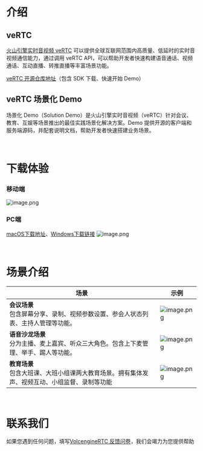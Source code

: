 # 介绍
## veRTC
[火山引擎实时音视频 veRTC](https://www.volcengine.com/products/rtc) 可以提供全球互联网范围内高质量、低延时的实时音视频通信能力，通过调用 veRTC API，可以帮助开发者快速构建语音通话、视频通话、互动直播、转推直播等丰富场景功能。

[veRTC 开源仓库地址](https://github.com/volcengine/VolcEngineRTC)（包含 SDK 下载、快速开始 Demo）

## veRTC 场景化 Demo
场景化 Demo（Solution Demo）是火山引擎实时音视频（veRTC）针对会议、教育、互娱等场景推出的最佳实践场景化解决方案。Demo 提供开源的客户端和服务端源码，并配套说明文档，帮助开发者快速搭建业务场景。

<br>

# 下载体验
### 移动端
![image.png](https://p-vcloud.byteimg.com/tos-cn-i-em5hxbkur4/4e894f813a46431990373c9c8fca4a12~tplv-em5hxbkur4-noop.image)

### PC端
[macOS下载地址](https://sf6-cdn-tos.huoshanstatic.com/obj/vcloud/9e9bb2d36fbea812cb69179fdd817fc6-.zip)、[Windows下载链接](https://lf1-cdn-tos.huoshanstatic.com/obj/vcloud/696cfdb8117a40c1e83e65573ce0167f-.zip)
![image.png](https://p-vcloud.byteimg.com/tos-cn-i-em5hxbkur4/491bb18f969f4e49ada26ec7190f45a4~tplv-em5hxbkur4-noop.image)

<br>

# 场景介绍
| 场景 | 示例 |
| --- | --- |
| **会议场景**<br>包含屏幕分享、录制、视频参数设置、参会人状态列表、主持人管理等功能。  | ![image.png](https://p-vcloud.byteimg.com/tos-cn-i-em5hxbkur4/c8e104e9af074118a388c9e7f139a850~tplv-em5hxbkur4-noop.image) |
| **语音沙龙场景**<br>分为主播、麦上嘉宾、听众三大角色。包含上下麦管理、举手、踢人等功能。 | ![image.png](https://p-vcloud.byteimg.com/tos-cn-i-em5hxbkur4/e65f2857c52c454a94e076d5c8856d0a~tplv-em5hxbkur4-noop.image) |
| **教育场景**<br>包含大班课、大班小组课两大教育场景。拥有集体发声、视频互动、小组监督、录制等功能 | ![image.png](https://p-vcloud.byteimg.com/tos-cn-i-em5hxbkur4/708de1497e464b2ab5aaef561a31993b~tplv-em5hxbkur4-noop.image) |

<br>

# 联系我们
如果您遇到任何问题，填写[VolcengineRTC 反馈问卷](https://wenjuan.feishu.cn/m?t=sQrk90adbLwi-6ivu)，我们会竭力为您提供帮助